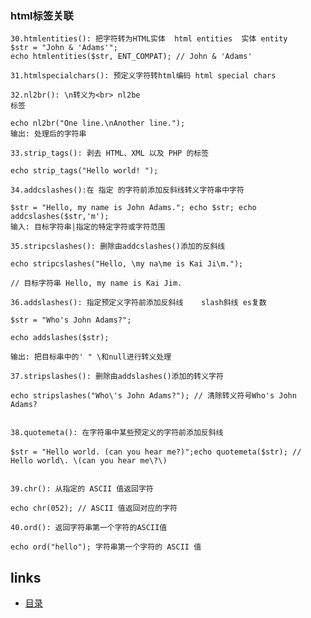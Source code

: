 ### html标签关联
	
	30.htmlentities(): 把字符转为HTML实体  html entities  实体 entity
	$str = "John & 'Adams'";
	echo htmlentities($str, ENT_COMPAT); // John & 'Adams'
  
	31.htmlspecialchars(): 预定义字符转html编码 html special chars
	
	32.nl2br(): \n转义为<br> nl2be
	标签
	
	echo nl2br("One line.\nAnother line.");
	输出: 处理后的字符串
	
	33.strip_tags(): 剥去 HTML、XML 以及 PHP 的标签  
  
	echo strip_tags("Hello world! ");
	
	34.addcslashes():在 指定 的字符前添加反斜线转义字符串中字符
	
	$str = "Hello, my name is John Adams."; echo $str; echo addcslashes($str,'m');
	输入: 目标字符串|指定的特定字符或字符范围
	
	35.stripcslashes(): 删除由addcslashes()添加的反斜线
	
	echo stripcslashes("Hello, \my na\me is Kai Ji\m.");
	
	// 目标字符串 Hello, my name is Kai Jim.
	
	36.addslashes(): 指定预定义字符前添加反斜线    slash斜线 es复数
	
	$str = "Who's John Adams?";
	
	echo addslashes($str);
	
	输出: 把目标串中的' " \和null进行转义处理
	
	37.stripslashes(): 删除由addslashes()添加的转义字符
	
	echo stripslashes("Who\'s John Adams?"); // 清除转义符号Who's John Adams?

	
	38.quotemeta(): 在字符串中某些预定义的字符前添加反斜线
	
	$str = "Hello world. (can you hear me?)";echo quotemeta($str); //　Hello world\. \(can you hear me\?\)


	39.chr(): 从指定的 ASCII 值返回字符
	
	echo chr(052); // ASCII 值返回对应的字符
	
	40.ord(): 返回字符串第一个字符的ASCII值
	
	echo ord("hello"); 字符串第一个字符的 ASCII 值
  
  
  ## links
   * [目录](<preface.md>)
